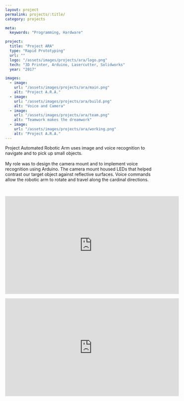 ```yaml
---
layout: project
permalink: projects/:title/
category: projects

meta:
  keywords: "Programming, Hardware"

project:
  title: "Project ARA"
  type: "Rapid Prototyping"
  url: ""
  logo: "/assets/images/projects/ara/logo.png"
  tech: "3D Printer, Arduino, Lasercutter, Solidworks"
  year: "2017"

images:
  - image:
    url: "/assets/images/projects/ara/main.png"
    alt: "Project A.R.A."
  - image:
    url: "/assets/images/projects/ara/build.png"
    alt: "Voice and Camera"
  - image:
    url: "/assets/images/projects/ara/team.png"
    alt: "Teamwork makes the dreamwork"
  - image:
    url: "/assets/images/projects/ara/working.png"
    alt: "Project A.R.A."
---
```

<p>
Project Automated Robotic Arm uses image and voice recognition to navigate and to pick up small objects.<br><br> My role was to design the camera mount and to implement voice recognition using Arduino. The camera mount housed LEDs that helped contrast our target object against reflective surfaces. Voice commands allow the robotic arm to rotate and travel along the cardinal directions.
</p>

<br>
<p align="center"><iframe width="560" height="315" src="https://www.youtube.com/embed/YJy9Sxaj2t8" frameborder="0" allow="accelerometer; autoplay; encrypted-media; gyroscope; picture-in-picture" allowfullscreen></iframe></p>
<p align="center"><iframe width="560" height="315" src="https://www.youtube.com/embed/2G7dN5xCseU" frameborder="0" allow="accelerometer; autoplay; encrypted-media; gyroscope; picture-in-picture" allowfullscreen></iframe></p>

